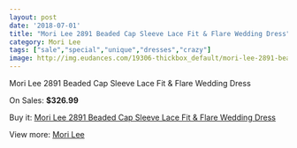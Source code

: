 ```yaml
---
layout: post
date: '2018-07-01'
title: "Mori Lee 2891 Beaded Cap Sleeve Lace Fit & Flare Wedding Dress"
category: Mori Lee
tags: ["sale","special","unique","dresses","crazy"]
image: http://img.eudances.com/19306-thickbox_default/mori-lee-2891-beaded-cap-sleeve-lace-fit-flare-wedding-dress.jpg
---
```

Mori Lee 2891 Beaded Cap Sleeve Lace Fit & Flare Wedding Dress

On Sales: **$326.99**
<a href="https://www.eudances.com/en/mori-lee/5747-mori-lee-2891-beaded-cap-sleeve-lace-fit-flare-wedding-dress.html"><amp-img layout="responsive" width="600" height="600" src="//img.eudances.com/19306-thickbox_default/mori-lee-2891-beaded-cap-sleeve-lace-fit-flare-wedding-dress.jpg" alt="Mori Lee 2891 Beaded Cap Sleeve Lace Fit & Flare Wedding Dress 0" /></a>
<a href="https://www.eudances.com/en/mori-lee/5747-mori-lee-2891-beaded-cap-sleeve-lace-fit-flare-wedding-dress.html"><amp-img layout="responsive" width="600" height="600" src="//img.eudances.com/19309-thickbox_default/mori-lee-2891-beaded-cap-sleeve-lace-fit-flare-wedding-dress.jpg" alt="Mori Lee 2891 Beaded Cap Sleeve Lace Fit & Flare Wedding Dress 1" /></a>
<a href="https://www.eudances.com/en/mori-lee/5747-mori-lee-2891-beaded-cap-sleeve-lace-fit-flare-wedding-dress.html"><amp-img layout="responsive" width="600" height="600" src="//img.eudances.com/19308-thickbox_default/mori-lee-2891-beaded-cap-sleeve-lace-fit-flare-wedding-dress.jpg" alt="Mori Lee 2891 Beaded Cap Sleeve Lace Fit & Flare Wedding Dress 2" /></a>
<a href="https://www.eudances.com/en/mori-lee/5747-mori-lee-2891-beaded-cap-sleeve-lace-fit-flare-wedding-dress.html"><amp-img layout="responsive" width="600" height="600" src="//img.eudances.com/19307-thickbox_default/mori-lee-2891-beaded-cap-sleeve-lace-fit-flare-wedding-dress.jpg" alt="Mori Lee 2891 Beaded Cap Sleeve Lace Fit & Flare Wedding Dress 3" /></a>

Buy it: [Mori Lee 2891 Beaded Cap Sleeve Lace Fit & Flare Wedding Dress](https://www.eudances.com/en/mori-lee/5747-mori-lee-2891-beaded-cap-sleeve-lace-fit-flare-wedding-dress.html "Mori Lee 2891 Beaded Cap Sleeve Lace Fit & Flare Wedding Dress")

View more: [Mori Lee](https://www.eudances.com/en/9-mori-lee "Mori Lee")